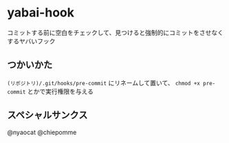 yabai-hook
====================

コミットする前に空白をチェックして、見つけると強制的にコミットをさせなくするヤバいフック

つかいかた
-------------------

`(リポジトリ)/.git/hooks/pre-commit` にリネームして置いて、
`chmod +x pre-commit` とかで実行権限を与える

スペシャルサンクス
------------------
@nyaocat
@chiepomme
